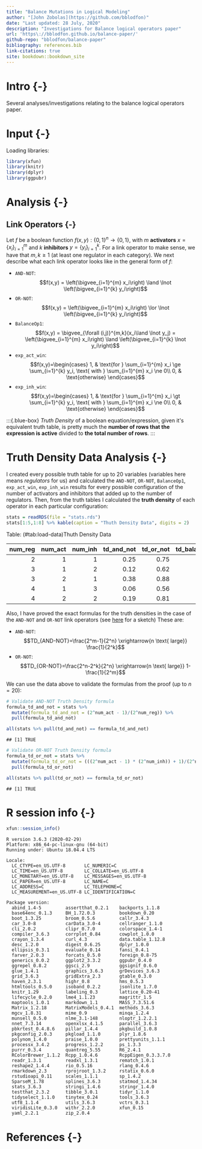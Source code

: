 ```yaml
---
title: "Balance Mutations in Logical Modeling"
author: "[John Zobolas](https://github.com/bblodfon)"
date: "Last updated: 28 July, 2020"
description: "Investigations for Balance logical operators paper"
url: 'https\://bblodfon.github.io/balance-paper/'
github-repo: "bblodfon/balance-paper"
bibliography: references.bib
link-citations: true
site: bookdown::bookdown_site
---
```


# Intro {-}

Several analyses/investigations relating to the balance logical operators paper.

# Input {-}

Loading libraries:

```r
library(xfun)
library(knitr)
library(dplyr)
library(ggpubr)
```

# Analysis {-}

## Link Operators {-}

Let $f$ be a boolean function $f(x,y):\{0,1\}^n \rightarrow \{0,1\}$, with $m$ **activators** $x=\{x_i\}_{i=1}^{m}$ and $k$ **inhibitors** $y=\{y_i\}_{i=1}^{k}$.
For a link operator to make sense, we have that $m,k \ge 1$ (at least one regulator in each category).
We next describe what each link operator looks like in the general form of $f$:

- `AND-NOT`: $$f(x,y) = \left(\bigvee_{i=1}^{m} x_i\right) \land \lnot \left(\bigvee_{i=1}^{k} y_i\right)$$
- `OR-NOT`: $$f(x,y) = \left(\bigvee_{i=1}^{m} x_i\right) \lor \lnot \left(\bigvee_{i=1}^{k} y_i\right)$$
- `BalanceOp1`: $$f(x,y) = \bigvee_{\forall (i,j)}^{m,k}(x_i\land \lnot y_j) = \left(\bigvee_{i=1}^{m} x_i\right) \land \left(\bigvee_{i=1}^{k} \lnot y_i\right)$$
- `exp_act_win`: $$f(x,y)=\begin{cases}
        1, & \text{for } \sum_{i=1}^{m} x_i \ge \sum_{i=1}^{k} y_i, \text{ with } \sum_{i=1}^{m} x_i \ne 0\\
        0, & \text{otherwise}
        \end{cases}$$
- `exp_inh_win`: $$f(x,y)=\begin{cases}
        1, & \text{for } \sum_{i=1}^{m} x_i \gt \sum_{i=1}^{k} y_i, \text{ with } \sum_{i=1}^{m} x_i \ne 0\\
        0, & \text{otherwise}
        \end{cases}$$

:::{.blue-box}
*Truth Density* of a boolean equation/expression, given it's equivalent truth table, is pretty much the **number of rows that the expression is active** divided to **the total number of rows**.
:::

# Truth Density Data Analysis {-}

I created every possible truth table for up to $20$ variables (variables here means *regulators* for us) and calculated the `AND-NOT`, `OR-NOT`, `BalanceOp1`, `exp_act_win`, `exp_inh_win` results for every possible configuration of the number of activators and inhibitors that added up to the number of regulators.
Then, from the truth tables I calculated the **truth density** of each operator in each particular configuration:

```r
stats = readRDS(file = "stats.rds")
stats[1:5,1:8] %>% kable(caption = "Thuth Density Data", digits = 2)
```



Table: (\#tab:load-data)Thuth Density Data

| num_reg| num_act| num_inh| td_and_not| td_or_not| td_balance_op| td_exp_act| td_exp_inh|
|-------:|-------:|-------:|----------:|---------:|-------------:|----------:|----------:|
|       2|       1|       1|       0.25|      0.75|          0.25|       0.50|       0.25|
|       3|       1|       2|       0.12|      0.62|          0.38|       0.38|       0.12|
|       3|       2|       1|       0.38|      0.88|          0.38|       0.75|       0.50|
|       4|       1|       3|       0.06|      0.56|          0.44|       0.25|       0.06|
|       4|       2|       2|       0.19|      0.81|          0.56|       0.62|       0.31|

Also, I have proved the exact formulas for the truth densities in the case of the `AND-NOT` and `OR-NOT` link operators (see [here](TO-ADD) for a sketch)
These are:

- `AND-NOT`: $$TD_{AND-NOT}=\frac{2^m-1}{2^n} \xrightarrow{n \text{ large}} \frac{1}{2^k}$$
- `OR-NOT`:  $$TD_{OR-NOT}=\frac{2^n-2^k}{2^n} \xrightarrow{n \text{ large}} 1-\frac{1}{2^m}$$

We can use the data above to validate the formulas from the proof (up to $n=20$):

```r
# Validate AND-NOT Truth Density formula
formula_td_and_not = stats %>% 
  mutate(formula_td_and_not = (2^num_act - 1)/(2^num_reg)) %>%
  pull(formula_td_and_not)

all(stats %>% pull(td_and_not) == formula_td_and_not)
```

```
## [1] TRUE
```

```r
# Validate OR-NOT Truth Density formula
formula_td_or_not = stats %>% 
  mutate(formula_td_or_not = (((2^num_act - 1) * (2^num_inh)) + 1)/(2^num_reg)) %>%
  pull(formula_td_or_not)

all(stats %>% pull(td_or_not) == formula_td_or_not)
```

```
## [1] TRUE
```




# R session info {-}


```r
xfun::session_info()
```

```
R version 3.6.3 (2020-02-29)
Platform: x86_64-pc-linux-gnu (64-bit)
Running under: Ubuntu 18.04.4 LTS

Locale:
  LC_CTYPE=en_US.UTF-8       LC_NUMERIC=C              
  LC_TIME=en_US.UTF-8        LC_COLLATE=en_US.UTF-8    
  LC_MONETARY=en_US.UTF-8    LC_MESSAGES=en_US.UTF-8   
  LC_PAPER=en_US.UTF-8       LC_NAME=C                 
  LC_ADDRESS=C               LC_TELEPHONE=C            
  LC_MEASUREMENT=en_US.UTF-8 LC_IDENTIFICATION=C       

Package version:
  abind_1.4-5         assertthat_0.2.1    backports_1.1.8    
  base64enc_0.1.3     BH_1.72.0.3         bookdown_0.20      
  boot_1.3.25         broom_0.5.6         callr_3.4.3        
  car_3.0-8           carData_3.0-4       cellranger_1.1.0   
  cli_2.0.2           clipr_0.7.0         colorspace_1.4-1   
  compiler_3.6.3      corrplot_0.84       cowplot_1.0.0      
  crayon_1.3.4        curl_4.3            data.table_1.12.8  
  desc_1.2.0          digest_0.6.25       dplyr_1.0.0        
  ellipsis_0.3.1      evaluate_0.14       fansi_0.4.1        
  farver_2.0.3        forcats_0.5.0       foreign_0.8-75     
  generics_0.0.2      ggplot2_3.3.2       ggpubr_0.4.0       
  ggrepel_0.8.2       ggsci_2.9           ggsignif_0.6.0     
  glue_1.4.1          graphics_3.6.3      grDevices_3.6.3    
  grid_3.6.3          gridExtra_2.3       gtable_0.3.0       
  haven_2.3.1         highr_0.8           hms_0.5.3          
  htmltools_0.5.0     isoband_0.2.2       jsonlite_1.7.0     
  knitr_1.29          labeling_0.3        lattice_0.20-41    
  lifecycle_0.2.0     lme4_1.1.23         magrittr_1.5       
  maptools_1.0.1      markdown_1.1        MASS_7.3.51.6      
  Matrix_1.2.18       MatrixModels_0.4.1  methods_3.6.3      
  mgcv_1.8.31         mime_0.9            minqa_1.2.4        
  munsell_0.5.0       nlme_3.1-148        nloptr_1.2.2.1     
  nnet_7.3.14         openxlsx_4.1.5      parallel_3.6.3     
  pbkrtest_0.4.8.6    pillar_1.4.4        pkgbuild_1.0.8     
  pkgconfig_2.0.3     pkgload_1.1.0       plyr_1.8.6         
  polynom_1.4.0       praise_1.0.0        prettyunits_1.1.1  
  processx_3.4.2      progress_1.2.2      ps_1.3.3           
  purrr_0.3.4         quantreg_5.55       R6_2.4.1           
  RColorBrewer_1.1.2  Rcpp_1.0.4.6        RcppEigen_0.3.3.7.0
  readr_1.3.1         readxl_1.3.1        rematch_1.0.1      
  reshape2_1.4.4      rio_0.5.16          rlang_0.4.6        
  rmarkdown_2.3       rprojroot_1.3.2     rstatix_0.6.0      
  rstudioapi_0.11     scales_1.1.1        sp_1.4.2           
  SparseM_1.78        splines_3.6.3       statmod_1.4.34     
  stats_3.6.3         stringi_1.4.6       stringr_1.4.0      
  testthat_2.3.2      tibble_3.0.1        tidyr_1.1.0        
  tidyselect_1.1.0    tinytex_0.24        tools_3.6.3        
  utf8_1.1.4          utils_3.6.3         vctrs_0.3.1        
  viridisLite_0.3.0   withr_2.2.0         xfun_0.15          
  yaml_2.2.1          zip_2.0.4          
```

# References {-}
